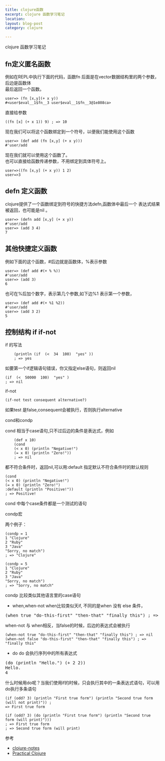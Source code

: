 ```yaml
---
title: clojure函数
excerpt: clojure 函数学习笔记
location: 
layout: blog-post
category: clojure

---
```


clojure 函数学习笔记

fn定义匿名函数
------------------

例如在REPL中执行下面的代码，函数fn 后面是在vector数据结构里的两个参数，后边是函数体      
最后返回一个函数。    

	user=> (fn [x,y](+ x y))
	#<user$eval__1$fn__3 user$eval__1$fn__3@1e808ca>

直接给参数       

	((fn [x] (+ x 1)) 9) ; => 10

现在我们可以将这个函数绑定到一个符号，以便我们能使用这个函数      

	user=> (def add (fn [x,y] (+ x y)))
	#'user/add

现在我们就可以使用这个函数了。     
也可以直接给函数传递参数，不用绑定到具体符号上。     

	user=>((fn [x,y] (+ x y)) 1 2)
	user=>3

defn 定义函数
----------------
clojure提供了一个函数绑定到符号的快捷方法defn,函数体中最后一个
表达式结果被返回，也可能是nil 。

	user=> (defn add [x,y] (+ x y))
	#'user/add
	user=> (add 3 4)
	7

其他快捷定义函数
-------------------
例如下面的这个函数，#后边就是函数体，%表示参数        

	user=> (def add #(+ % %)) 
	#'user/add
	user=> (add 3)
	6

也可在%后加个数字，表示第几个参数,如下边%1 表示第一个参数，     
	
	user=> (def add #(+ %1 %2))
	#'user/add
	user=> (add 3 2)
	5

控制结构 if if-not 
-----------------------------
if 的写法     

     	(println (if  (<  34  100)  "yes" ))       
        ; => yes      

如要第一个if逻辑语句错误，你又指定else语句，则返回nil     

	(if  (<  50000  100)  "yes" )
	; => nil

if-not

	(if-not test consequent alternative?)

如果test 是false,consequent会被执行，否则执行alternative     

cond和condp     

cond 相当于case语句,只不过后边的条件是表达式，例如     

		(def x 10)
		(cond
		(< x 0) (println "Negative!")
		(= x 0) (println "Zero!"))
		; => nil

都不符合条件时，返回nil,可以用:default 指定默认不符合条件时的默认规则         

	(cond
	(< x 0) (println "Negative!")
	(= x 0) (println "Zero!")
	:default (println "Positive!"))
	; => Positive!
cond  中每个case条件都是一个测试的语句    

condp宏

两个例子：   

	(condp = 1
	1 "Clojure"
	2 "Ruby"
	3 "Java"
	"Sorry, no match")
	; => "Clojure"

	(condp = 5
	1 "Clojure"
	2 "Ruby"
	3 "Java"
	"Sorry, no match")
	; => "Sorry, no match"

condp 比较类似其他语言里的case语句

* when,when-not 
when比较类似天if, 不同的是when 没有 else 条件， 
	
<pre>
(when true "do-this-first" "then-that" "finally this") ; => "finally this"
</pre>

when-not 与 when相反，当false的时候，后边的表达式会被执行     

	(when-not true "do-this-first" "then-that" "finally this") ; => nil
	(when-not false "do-this-first" "then-that" "finally this") ; => "finally this"

* do 
do 会执行序列中的所有表达式      
	
<pre>
(do (println "Hello.") (+ 2 2))
Hello.
4
</pre>

什么时候用do呢？当我们使用if的时候，只会执行其中的一条表达式语句，可以用do执行多条语句      

	(if (odd? 3) (println "First true form") (println "Second true form (will not print)")) ;
	=> First true form

	(if (odd? 3) (do (println "First true form") (println "Second true form (will print)")))
	; => First true form
	; => Second true form (will print)


参考
* [clojure-notes](http://clojure-notes.rubylearning.org/)
* [Practical Clojure](http://shu.im/books/4e9af8976cccb37698000531)

